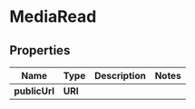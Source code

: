 

# MediaRead



## Properties

| Name | Type | Description | Notes |
|------------ | ------------- | ------------- | -------------|
|**publicUrl** | **URI** |  |  |



